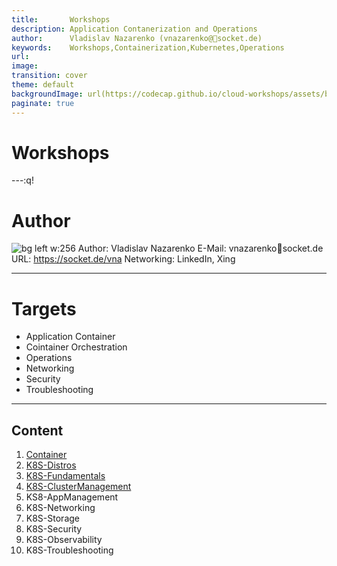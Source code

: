 ```yaml
---
title:       Workshops
description: Application Contanerization and Operations
author:      Vladislav Nazarenko (vnazarenko@📯socket.de)
keywords:    Workshops,Containerization,Kubernetes,Operations
url:         
image:
transition: cover
theme: default
backgroundImage: url(https://codecap.github.io/cloud-workshops/assets/background.jpg)
paginate: true
---
```


# Workshops


---:q!
# Author

![bg left w:256 ](https://www.xing.com/image/0_e_2_8e340a718_11349211_5/vladislav-nazarenko-foto.1024x1024.jpg)
Author: Vladislav Nazarenko
E-Mail: vnazarenko📯socket.de 
URL:    https://socket.de/vna
Networking: LinkedIn, Xing

---
# Targets
- Application Container
- Cointainer Orchestration
- Operations
- Networking
- Security
- Troubleshooting

---

## Content
1. [Container](container.html)
1. [K8S-Distros](k8s-distros.html)
1. [K8S-Fundamentals](k8s-fundamentals.html)
1. [K8S-ClusterManagement](k8s-cluster-management.html)
1. KS8-AppManagement
1. K8S-Networking
1. K8S-Storage
1. K8S-Security
1. K8S-Observability
1. K8S-Troubleshooting
